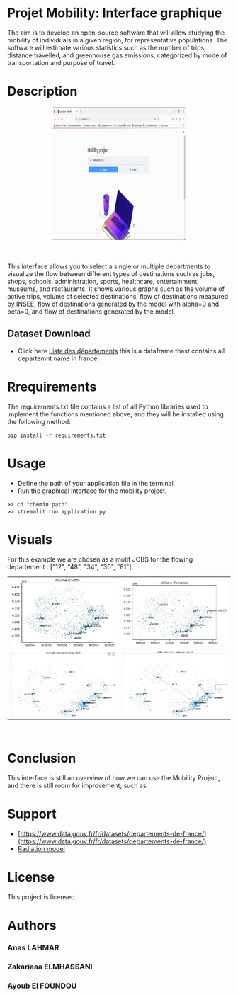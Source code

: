 # Projet Mobility: Interface graphique
The aim is to develop an open-source software that will allow studying the mobility of individuals in a given region, for representative populations. The software will estimate various statistics such as the number of trips, distance travelled, and greenhouse gas emissions, categorized by mode of transportation and purpose of travel.
# Description

<div style="text-align: center;">
  <img src="up1.gif" alt="GIF Image" width="300" height="300">
</div>

<br>
<br>

This interface allows you to select a single or multiple departments to visualize the flow between different types of destinations such as jobs, shops, schools, administration, sports, healthcare, entertainment, museums, and restaurants. It shows various graphs such as the volume of active trips, volume of selected destinations, flow of destinations measured by INSEE, flow of destinations generated by the model with alpha=0 and beta=0, and flow of destinations generated by the model.

## Dataset Download

* Click here [Liste des départements](https://www.data.gouv.fr/fr/datasets/departements-de-france/) this is a dataframe thast contains all departemnt name in france.



# Rrequirements
The requirements.txt file contains a list of all Python libraries used to implement the functions mentioned above, and they will be installed using the following method:
```
pip install -r requirements.txt
```
# Usage
* Define the path of your application file in the terminal.
* Run the graphical interface for the mobility project.
```
>> cd "chemin path"
>> streamlit run application.py
```
# Visuals
For this example we are chosen as a motif JOBS for the flowing departement : ["12", "48", "34", "30", "81"].
<table>
  <tr>
    <td><img src="actif.JPG"></td>
    <td><img src="emp.JPG"></td>
  </tr>
  <tr>
    <td><img src="insee.JPG"></td>
    <td><img src="fin.JPG"></td>
  </tr>
</table
<br>
<br>

# Conclusion
This interface is still an overview of how we can use the Mobility Project, and there is still room for improvement, such as: 

# Support
* [https://www.data.gouv.fr/fr/datasets/departements-de-france/](https://www.data.gouv.fr/fr/datasets/departements-de-france/)
* [Radiation model ](https://www.researchgate.net/publication/284712241_A_Generalized_Radiation_Model_for_Human_Mobility_Spatial_Scale_Searching_Direction_and_Trip_Constraint)


# License
This project is licensed.
# Authors
### Anas LAHMAR
### Zakariaaa ELMHASSANI  
### Ayoub El FOUNDOU
###
###